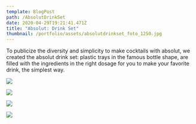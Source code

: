 ```yaml
---
template: BlogPost
path: /AbsolutDrinkSet
date: 2020-04-29T19:21:41.471Z
title: "Absolut: Drink Set"
thumbnail: /portfolio/assets/absolutdrinkset_foto_1250.jpg
---
```

To publicize the diversity and simplicity to make cocktails with absolut, we created the absolut drink set: plastic trays in the famous bottle shape, are filled with the ingredients in the right dosage for you to make your favorite drink, the simplest way.



![](/portfolio/assets/absolutdrinkset_garrafamanga_1250.jpg)

![](/portfolio/assets/absolutdrinkset_garrafatangerina_1250.jpg)

![](/portfolio/assets/absolutdrinkset_garrafaspespectiva2_1250.jpg)

![](/portfolio/assets/absolutdrinkset_garrafas_1250.jpg)
